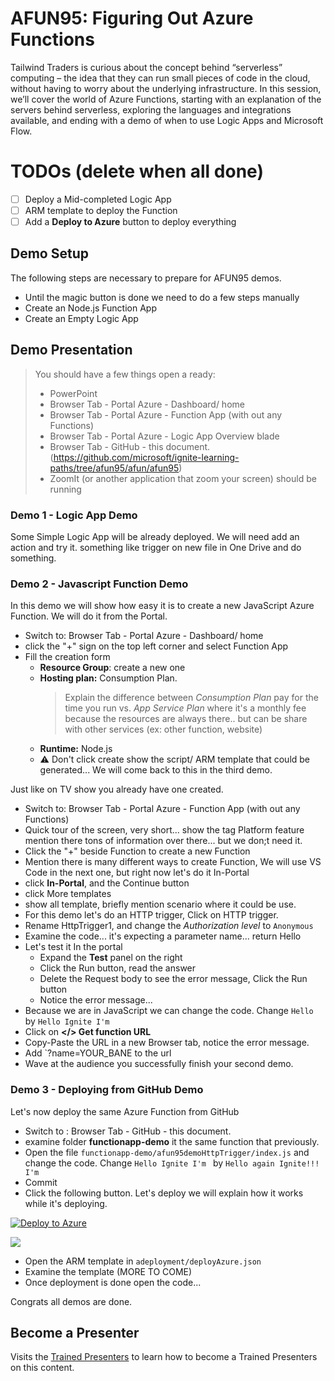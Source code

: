 # AFUN95: Figuring Out Azure Functions

Tailwind Traders is curious about the concept behind “serverless” computing – the idea that they can run small pieces of code in the cloud, without having to worry about the underlying infrastructure. In this session, we’ll cover the world of Azure Functions, starting with an explanation of the servers behind serverless, exploring the languages and integrations available, and ending with a demo of when to use Logic Apps and Microsoft Flow. 

# TODOs (delete when all done)

- [ ] Deploy a Mid-completed Logic App
- [ ] ARM template to deploy the Function
- [ ] Add a **Deploy to Azure** button to deploy everything

## Demo Setup

The following steps are necessary to prepare for AFUN95 demos.

- Until the magic button is done we need to do a few steps manually
- Create an Node.js Function App
- Create an Empty Logic App




## Demo Presentation

> You should have a few things open a ready: 
>
> - PowerPoint
> - Browser Tab - Portal Azure - Dashboard/ home
> - Browser Tab - Portal Azure - Function App (with out any Functions)
> - Browser Tab - Portal Azure - Logic App Overview blade 
> - Browser Tab - GitHub - this document. (https://github.com/microsoft/ignite-learning-paths/tree/afun95/afun/afun95)
> - ZoomIt (or another application that zoom your screen) should be running
>   

### Demo 1 - Logic App Demo

Some Simple Logic App will be already deployed. We will need add an action and try it.
something like trigger on new file in One Drive and do something.

### Demo 2 - Javascript Function Demo

In this demo we will show how easy it is to create a new JavaScript Azure Function. We will do it from the Portal.

- Switch to: Browser Tab - Portal Azure - Dashboard/ home
- click the "+" sign on the top left corner and select Function App
- Fill the creation form
    * **Resource Group**: create a new one
    * **Hosting plan:** Consumption Plan. 
      > Explain the difference between *Consumption Plan* pay for the time you run vs. *App Service Plan* where it's a monthly fee because the resources are always there.. but can be share with other services (ex: other function, website)
    * **Runtime:** Node.js 
    * ⚠ Don't click create show the script/ ARM template that could be generated... We will come back to this in the third demo.


Just like on TV show you already have one created.

- Switch to: Browser Tab - Portal Azure - Function App (with out any Functions)
- Quick tour of the screen, very short... show the tag Platform feature mention there tons of information over there... but we don;t need it.
- Click the "+" beside Function to create a new Function
- Mention there is many different ways to create Function, We will use VS Code in the next one, but right now let's do it In-Portal
- click **In-Portal**, and the Continue button
- click More templates
- show all template, briefly mention scenario where it could be use.
- For this demo let's do an HTTP trigger, Click on HTTP trigger.
- Rename HttpTrigger1, and change the *Authorization level* to `Anonymous`
- Examine the code... it's expecting a parameter name... return Hello 
- Let's test it In the portal
    * Expand the **Test** panel on the right
    * Click the Run button, read the answer
    * Delete the Request body to see the error message, Click the Run button
    * Notice the error message... 
- Because we are in JavaScript we can change the code. Change `Hello ` by `Hello Ignite I'm `
- Click on **</> Get function URL**  
- Copy-Paste the URL in a new Browser tab, notice the error message.
- Add `?name=YOUR_BANE to the url
- Wave at the audience you successfully finish your second demo.



### Demo 3 - Deploying from GitHub Demo

Let's now deploy the same Azure Function from GitHub

- Switch to : Browser Tab - GitHub - this document.
- examine folder **functionapp-demo** it the same function that previously.
- Open the file `functionapp-demo/afun95demoHttpTrigger/index.js` and change the code. Change `Hello Ignite I'm ` by `Hello again Ignite!!! I'm `
- Commit
- Click the following button. Let's deploy we will explain how it works while it's deploying.

[![Deploy to Azure](https://img.shields.io/badge/Deploy%20To-Azure-blue?logo=microsoft-azure)](https://portal.azure.com/#create/Microsoft.Template/uri/https%3A%2F%2Fraw.githubusercontent.com%2Fmicrosoft%2Fignite-learning-paths%2Fafun95%2Fafun%2Fafun95%2Fdeployment%2FdeployAzure.json)

<a href="https://portal.azure.com/#create/Microsoft.Template/uri/https%3A%2F%2Fraw.githubusercontent.com%2Fmicrosoft%2Fignite-learning-paths%2Fafun95%2Fafun%2Fafun95%2Fdeployment%2FdeployAzure.json" target="_blank"><img src="https://azuredeploy.net/deploybutton.png"/></a>

- Open the ARM template in `adeployment/deployAzure.json`
- Examine the template (MORE TO COME)
- Once deployment is done open the code...

Congrats all demos are done.

## Become a Presenter

Visits the [Trained Presenters](https://github.com/microsoft/ignite-learning-paths-training/tree/master/afun/afun95) to learn how to become a Trained Presenters on this content.